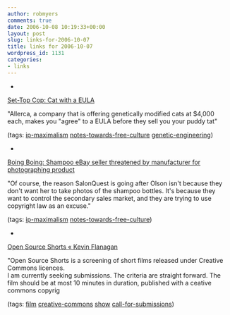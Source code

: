 ```yaml
---
author: robmyers
comments: true
date: 2006-10-08 10:19:33+00:00
layout: post
slug: links-for-2006-10-07
title: links for 2006-10-07
wordpress_id: 1131
categories:
- links
---
```


  

  *   


[Set-Top Cop: Cat with a EULA](http://uscpubd510.blogspot.com/2006/10/cat-with-eula.html)

  


"Allerca, a company that is offering genetically modified cats at $4,000 each, makes you "agree" to a EULA before they sell you your puddy tat"

  


(tags: [ip-maximalism](http://del.icio.us/robmyers/ip-maximalism) [notes-towards-free-culture](http://del.icio.us/robmyers/notes-towards-free-culture) [genetic-engineering](http://del.icio.us/robmyers/genetic-engineering))

  

  

  *   


[Boing Boing: Shampoo eBay seller threatened by manufacturer for photographing product](http://www.boingboing.net/2006/10/06/shampoo_ebay_seller_.html)

  


"Of course, the reason SalonQuest is going after Olson isn't because they don't want her to take photos of the shampoo bottles. It's because they want to control the secondary sales market, and they are trying to use copyright law as an excuse."

  


(tags: [ip-maximalism](http://del.icio.us/robmyers/ip-maximalism) [notes-towards-free-culture](http://del.icio.us/robmyers/notes-towards-free-culture))

  

  

  *   


[Open Source Shorts « Kevin Flanagan](http://kevflanagan.wordpress.com/open-source-shorts/)

  


"Open Source Shorts is a screening of short films released under Creative Commons licences.  
I am currently seeking submissions. The criteria are straight forward. The film should be at most 10 minutes in duration, published with a ceative commons copyrig

  


(tags: [film](http://del.icio.us/robmyers/film) [creative-commons](http://del.icio.us/robmyers/creative-commons) [show](http://del.icio.us/robmyers/show) [call-for-submissions](http://del.icio.us/robmyers/call-for-submissions))

  

  
  


